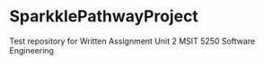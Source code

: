 # SparkklePathwayProject
Test repository for Written Assignment Unit 2 MSIT 5250 Software Engineering
